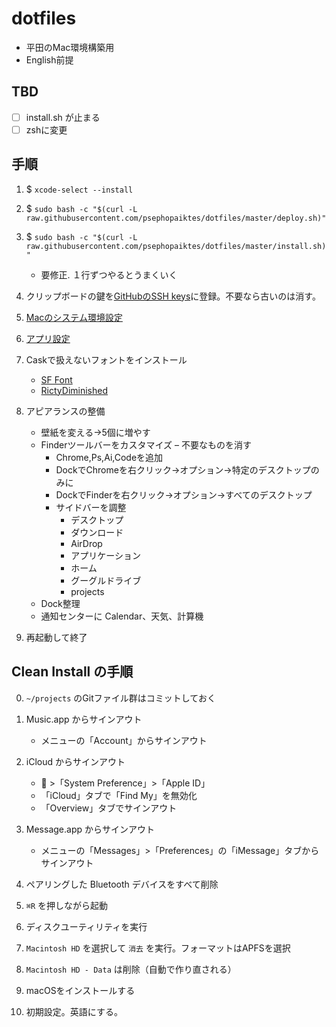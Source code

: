 # dotfiles
- 平田のMac環境構築用
- English前提

## TBD
- [ ] install.sh が止まる
- [ ] zshに変更

## 手順

1. $ `xcode-select --install`



1. $ `sudo bash -c "$(curl -L raw.githubusercontent.com/psephopaiktes/dotfiles/master/deploy.sh)"`

1. $ `sudo bash -c "$(curl -L raw.githubusercontent.com/psephopaiktes/dotfiles/master/install.sh)"`
    - 要修正. １行ずつやるとうまくいく

1.  クリップボードの鍵を[GitHubのSSH keys](https://github.com/settings/ssh)に登録。不要なら古いのは消す。

1. [Macのシステム環境設定](./doc/mac-setting.md)

1. [アプリ設定](./doc/app-setting.md)  

1. Caskで扱えないフォントをインストール
    - [SF Font](https://developer.apple.com/fonts/)
    - [RictyDiminished](https://github.com/edihbrandon/RictyDiminished)

1. アピアランスの整備
    - 壁紙を変える→5個に増やす
    - Finderツールバーをカスタマイズ
        – 不要なものを消す
        - Chrome,Ps,Ai,Codeを追加
        - DockでChromeを右クリック→オプション→特定のデスクトップのみに
        - DockでFinderを右クリック→オプション→すべてのデスクトップ
        - サイドバーを調整
            - デスクトップ
            - ダウンロード
            - AirDrop
            - アプリケーション
            - ホーム
            - グーグルドライブ
            - projects
    - Dock整理
    - 通知センターに Calendar、天気、計算機

1. 再起動して終了


## Clean Install の手順

0. `~/projects` のGitファイル群はコミットしておく

1. Music.app からサインアウト
    - メニューの「Account」からサインアウト

1. iCloud からサインアウト
    -  >「System Preference」>「Apple ID」
    - 「iCloud」タブで「Find My」を無効化
    - 「Overview」タブでサインアウト

1. Message.app からサインアウト
    - メニューの「Messages」>「Preferences」の「iMessage」タブからサインアウト
    
1. ペアリングした Bluetooth デバイスをすべて削除

1. `⌘R` を押しながら起動

1. ディスクユーティリティを実行

1. `Macintosh HD` を選択して `消去` を実行。フォーマットはAPFSを選択

1. `Macintosh HD - Data` は削除（自動で作り直される）

1. macOSをインストールする

1. 初期設定。英語にする。
